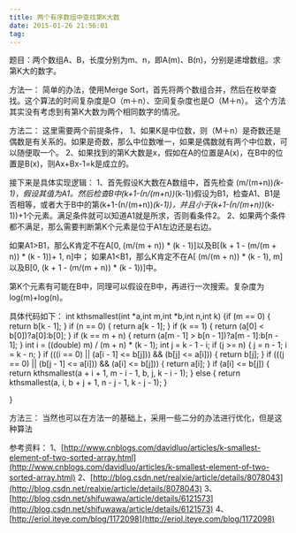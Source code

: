 ```yaml
---
title: 两个有序数组中查找第K大数
date: 2015-01-26 21:56:01
tag: 
---
```


题目：两个数组A、B，长度分别为m、n，即A(m)、B(n)，分别是递增数组。求第K大的数字。

方法一：
简单的办法，使用Merge Sort，首先将两个数组合并，然后在枚举查找。这个算法的时间复杂度是O（m＋n）、空间复杂度也是O（M＋n）。
这个方法其实没有考虑到有第K大数为两个相同数字的情况。

方法二：
这里需要两个前提条件，
1、如果K是中位数，则（M＋n）是奇数还是偶数是有关系的。如果是奇数，那么中位数唯一，如果是偶数就有两个中位数，可以随便取一个。
2、如果找到的第K大数是x，假如在A的位置是A(x)，在B中的位置是B(x)，则Ax+Bx-1=k是成立的。

接下来是具体实现逻辑：
1、首先假设K大数在A数组中，首先检查 (m/(m+n))*(k-1)，假设其值为A1。然后检查B中(k+1-(n/(m+n))*(k-1))假设为B1，检查A1、B1是否相等，或者大于B中的第(k+1-(n/(m+n))*(k-1))，并且小于(k+1-(n/(m+n))*(k-1))+1个元素。满足条件就可以知道A1就是所求，否则看条件2。
2、如果两个条件都不满足，那么需要判断第K个元素是位于A1左边还是右边。

如果A1>B1，那么K肯定不在A[0, (m/(m + n)) * (k - 1)]以及B[(k + 1 - (m/(m + n)) * (k - 1))+ 1, n]中；
如果A1<B1，那么K肯定不在A[ (m/(m + n)) * (k - 1), m]以及B[0, (k + 1 - (m/(m + n)) * (k - 1))]中。

第K个元素有可能在B中，同理可以假设在B中，再进行一次搜索。复杂度为log(m)+log(n)。

具体代码如下：
int kthsmallest(int *a,int m,int *b,int n,int k) {if (m == 0) {
return b[k - 1];
}
if (n == 0) {
return a[k - 1];
}
if (k == 1) {
return (a[0] < b[0])?a[0]:b[0];
}
if (k == m + n) {
return (a[m - 1] > b[n - 1])?a[m - 1]:b[n - 1];
}
int i = ((double) m) / (m + n) * (k - 1);
int j = k - 1 - i;
if (j >= n) {
j = n - 1;
i = k - n;
}
if (((i == 0) || (a[i - 1] <= b[j])) && (b[j] <= a[i])) {
return b[j];
}
if (((j == 0) || (b[j - 1] <= a[i])) && (a[i] <= b[j])) {
return a[i];
}
if (a[i] <= b[j]) {
return kthsmallest(a + i + 1, m - i - 1, b, j, k - i - 1);
} else {
return kthsmallest(a, i, b + j + 1, n - j - 1, k - j - 1);
}

}



方法三：
当然也可以在方法一的基础上，采用一些二分的办法进行优化，但是这种算法


参考资料：
1、[http://www.cnblogs.com/davidluo/articles/k-smallest-element-of-two-sorted-array.html](http://www.cnblogs.com/davidluo/articles/k-smallest-element-of-two-sorted-array.html)
2、[http://blog.csdn.net/realxie/article/details/8078043](http://blog.csdn.net/realxie/article/details/8078043)
3、[http://blog.csdn.net/shifuwawa/article/details/6121573](http://blog.csdn.net/shifuwawa/article/details/6121573)
4、[http://eriol.iteye.com/blog/1172098](http://eriol.iteye.com/blog/1172098)












